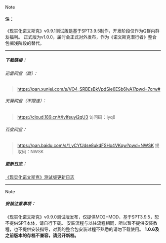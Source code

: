 
> [!NOTE]
> #### 注：
> 《现实化诺文斯克》v0.9.1测试版是基于SPT3.9.5制作，开发阶段仅作为Q群内群友福利。
> 正式版为v1.0.0，届时会正式对外发布，作为《诺文斯克潜行者》整合包搁浅阶段的替代。

---
##### 下载链接： 
###### 迅雷网盘（商）：
> https://pan.xunlei.com/s/VO4_SRBEsBkVpdSie6ESb6IvA1?pwd=7crw#

###### 天翼网盘（不限速）：
>https://cloud.189.cn/t/IvIfeuyi2qU3 
>访问码：iyq8

###### 百度网盘：
>https://pan.baidu.com/s/1_yCYfJdse8ukdFSHx4VKqw?pwd=NWSK 
>提取码：NWSK 

##### 更新日志：
[《现实化诺文斯克》测试版更新日志](../①整合包更新计划/《现实化诺文斯克》测试版更新日志.md)

---
> [!NOTE]
> ##### 安装注意事项：
>《现实化诺文斯克》v0.9.0测试版发布，仅提供MO2+MOD，基于SPT3.9.5，恕不提供SPT本体，请自行下载。
>安装流程与以往流程相同，所以暂不提供安装教程，也不提供安装指导，对我的整合包安装过程不熟悉的请勿下载使用。
>**1.0.6及之前版本的存档不兼容，请另开新档。**

